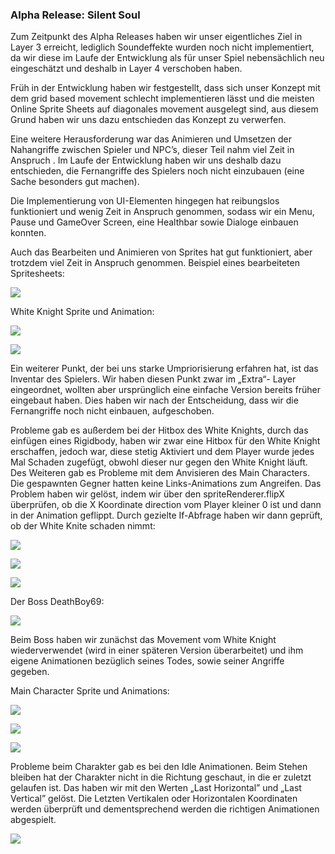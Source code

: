 ### Alpha Release: Silent Soul

Zum Zeitpunkt des Alpha Releases haben wir unser eigentliches Ziel in Layer 3 erreicht, lediglich Soundeffekte wurden noch nicht implementiert, da wir diese im Laufe der Entwicklung als für unser Spiel nebensächlich neu eingeschätzt und deshalb in Layer 4 verschoben haben.
 
Früh in der Entwicklung haben wir festgestellt, dass sich unser Konzept mit dem grid based movement schlecht implementieren lässt und die meisten Online Sprite Sheets auf diagonales movement ausgelegt sind, aus diesem Grund haben wir uns dazu entschieden das Konzept zu verwerfen.
 
Eine weitere Herausforderung war das Animieren und Umsetzen der Nahangriffe zwischen Spieler und NPC’s, dieser Teil nahm viel Zeit in Anspruch . Im Laufe der Entwicklung haben wir uns deshalb dazu entschieden, die Fernangriffe des Spielers noch nicht einzubauen (eine Sache besonders gut machen).
 
Die Implementierung von UI-Elementen hingegen hat reibungslos funktioniert und wenig Zeit in Anspruch genommen, sodass wir ein Menu, Pause und GameOver Screen, eine Healthbar sowie Dialoge einbauen konnten.
 
Auch das Bearbeiten und Animieren von Sprites hat gut funktioniert, aber trotzdem viel Zeit in Anspruch genommen. Beispiel eines bearbeiteten Spritesheets:

![](./images/sprites.png)

White Knight Sprite und Animation: 

![](./images/knight.png)

![](./images/knightanimation.png)

  
Ein weiterer Punkt, der bei uns starke Umpriorisierung erfahren hat, ist das Inventar des Spielers. Wir haben diesen Punkt zwar im „Extra“- Layer eingeordnet, wollten aber ursprünglich eine einfache Version bereits früher eingebaut haben. Dies haben wir nach der Entscheidung, dass wir die Fernangriffe noch nicht einbauen, aufgeschoben.
 
Probleme gab es außerdem bei der Hitbox des White Knights, durch das einfügen eines Rigidbody, haben wir zwar eine Hitbox für den White Knight erschaffen, jedoch war, diese stetig Aktiviert und dem Player wurde jedes Mal Schaden zugefügt, obwohl dieser nur gegen den White Knight läuft. Des Weiteren gab es Probleme mit dem Anvisieren des Main Characters. Die gespawnten Gegner hatten keine Links-Animations zum Angreifen. Das Problem haben wir gelöst, indem wir über den spriteRenderer.flipX überprüfen, ob die X Koordinate direction vom Player kleiner 0 ist und dann in der Animation geflippt. Durch gezielte If-Abfrage haben wir dann geprüft, ob der White Knite schaden nimmt:

![](./images/knighthitbox.png)

![](./images/codeexample1.png)

![](./images/codeexample.png)

Der Boss DeathBoy69:

![](./images/boss.png)

Beim Boss haben wir zunächst das Movement vom White Knight wiederverwendet (wird in einer späteren Version überarbeitet) und ihm eigene Animationen bezüglich seines Todes, sowie seiner Angriffe gegeben. 

Main Character Sprite und Animations:

![](./images/mainchar.png)

![](./images/maincharanim.png)

![](./images/maincharblendtree.png)


Probleme beim Charakter gab es bei den Idle Animationen. Beim Stehen bleiben hat der Charakter nicht in die Richtung geschaut, in die er zuletzt gelaufen ist. Das haben wir mit den Werten „Last Horizontal” und „Last Vertical” gelöst. Die Letzten Vertikalen oder Horizontalen Koordinaten werden überprüft und dementsprechend werden die richtigen Animationen abgespielt.

![](./images/idleproblem.png)




